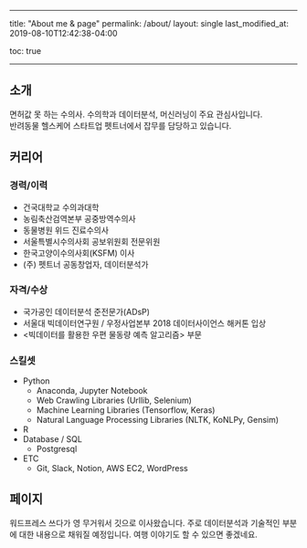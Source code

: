 ﻿---

title: "About me & page"
permalink: /about/
layout: single
last_modified_at: 2019-08-10T12:42:38-04:00

toc: true

---

## 소개

면허값 못 하는 수의사. 수의학과 데이터분석, 머신러닝이 주요 관심사입니다. <br>
반려동물 헬스케어 스타트업 펫트너에서 잡무를 담당하고 있습니다.


## 커리어

### 경력/이력

 - 건국대학교 수의과대학
 - 농림축산검역본부 공중방역수의사
 - 동물병원 위드 진료수의사
 - 서울특별시수의사회 공보위원회 전문위원
 - 한국고양이수의사회(KSFM) 이사
 - (주) 펫트너 공동창업자, 데이터분석가

### 자격/수상

 - 국가공인 데이터분석 준전문가(ADsP)
 - 서울대 빅데이터연구원 / 우정사업본부 2018 데이터사이언스 해커톤 입상
  - <빅데이터를 활용한 우편 물동량 예측 알고리즘> 부문

### 스킬셋

 - Python
   - Anaconda, Jupyter Notebook
   - Web Crawling Libraries (Urllib, Selenium)
   - Machine Learning Libraries (Tensorflow, Keras)
   - Natural Language Processing Libraries (NLTK, KoNLPy, Gensim)
 - R
 - Database / SQL
   - Postgresql
 - ETC
   - Git, Slack, Notion, AWS EC2, WordPress

## 페이지

워드프레스 쓰다가 영 무거워서 깃으로 이사왔습니다.
주로 데이터분석과 기술적인 부분에 대한 내용으로 채워질 예정입니다.
여행 이야기도 할 수 있으면 좋겠네요.
